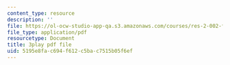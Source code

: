 ```yaml
---
content_type: resource
description: ''
file: https://ol-ocw-studio-app-qa.s3.amazonaws.com/courses/res-2-002-finite-element-procedures-for-solids-and-structures-spring-2010/5195e8fac694f612c5bac7515b05f6ef_oNqSzzycRhw.pdf
file_type: application/pdf
resourcetype: Document
title: 3play pdf file
uid: 5195e8fa-c694-f612-c5ba-c7515b05f6ef
---
```

